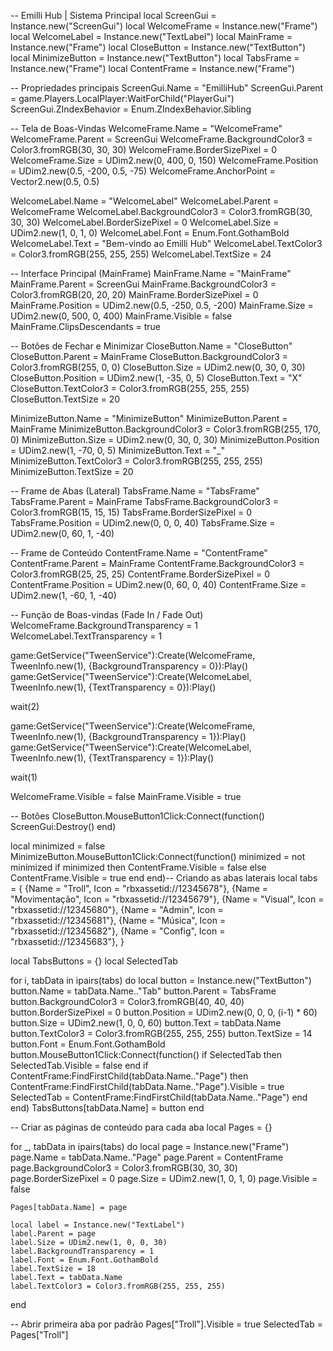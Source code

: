 -- Emilli Hub | Sistema Principal
local ScreenGui = Instance.new("ScreenGui")
local WelcomeFrame = Instance.new("Frame")
local WelcomeLabel = Instance.new("TextLabel")
local MainFrame = Instance.new("Frame")
local CloseButton = Instance.new("TextButton")
local MinimizeButton = Instance.new("TextButton")
local TabsFrame = Instance.new("Frame")
local ContentFrame = Instance.new("Frame")

-- Propriedades principais
ScreenGui.Name = "EmilliHub"
ScreenGui.Parent = game.Players.LocalPlayer:WaitForChild("PlayerGui")
ScreenGui.ZIndexBehavior = Enum.ZIndexBehavior.Sibling

-- Tela de Boas-Vindas
WelcomeFrame.Name = "WelcomeFrame"
WelcomeFrame.Parent = ScreenGui
WelcomeFrame.BackgroundColor3 = Color3.fromRGB(30, 30, 30)
WelcomeFrame.BorderSizePixel = 0
WelcomeFrame.Size = UDim2.new(0, 400, 0, 150)
WelcomeFrame.Position = UDim2.new(0.5, -200, 0.5, -75)
WelcomeFrame.AnchorPoint = Vector2.new(0.5, 0.5)

WelcomeLabel.Name = "WelcomeLabel"
WelcomeLabel.Parent = WelcomeFrame
WelcomeLabel.BackgroundColor3 = Color3.fromRGB(30, 30, 30)
WelcomeLabel.BorderSizePixel = 0
WelcomeLabel.Size = UDim2.new(1, 0, 1, 0)
WelcomeLabel.Font = Enum.Font.GothamBold
WelcomeLabel.Text = "Bem-vindo ao Emilli Hub"
WelcomeLabel.TextColor3 = Color3.fromRGB(255, 255, 255)
WelcomeLabel.TextSize = 24

-- Interface Principal (MainFrame)
MainFrame.Name = "MainFrame"
MainFrame.Parent = ScreenGui
MainFrame.BackgroundColor3 = Color3.fromRGB(20, 20, 20)
MainFrame.BorderSizePixel = 0
MainFrame.Position = UDim2.new(0.5, -250, 0.5, -200)
MainFrame.Size = UDim2.new(0, 500, 0, 400)
MainFrame.Visible = false
MainFrame.ClipsDescendants = true

-- Botões de Fechar e Minimizar
CloseButton.Name = "CloseButton"
CloseButton.Parent = MainFrame
CloseButton.BackgroundColor3 = Color3.fromRGB(255, 0, 0)
CloseButton.Size = UDim2.new(0, 30, 0, 30)
CloseButton.Position = UDim2.new(1, -35, 0, 5)
CloseButton.Text = "X"
CloseButton.TextColor3 = Color3.fromRGB(255, 255, 255)
CloseButton.TextSize = 20

MinimizeButton.Name = "MinimizeButton"
MinimizeButton.Parent = MainFrame
MinimizeButton.BackgroundColor3 = Color3.fromRGB(255, 170, 0)
MinimizeButton.Size = UDim2.new(0, 30, 0, 30)
MinimizeButton.Position = UDim2.new(1, -70, 0, 5)
MinimizeButton.Text = "_"
MinimizeButton.TextColor3 = Color3.fromRGB(255, 255, 255)
MinimizeButton.TextSize = 20

-- Frame de Abas (Lateral)
TabsFrame.Name = "TabsFrame"
TabsFrame.Parent = MainFrame
TabsFrame.BackgroundColor3 = Color3.fromRGB(15, 15, 15)
TabsFrame.BorderSizePixel = 0
TabsFrame.Position = UDim2.new(0, 0, 0, 40)
TabsFrame.Size = UDim2.new(0, 60, 1, -40)

-- Frame de Conteúdo
ContentFrame.Name = "ContentFrame"
ContentFrame.Parent = MainFrame
ContentFrame.BackgroundColor3 = Color3.fromRGB(25, 25, 25)
ContentFrame.BorderSizePixel = 0
ContentFrame.Position = UDim2.new(0, 60, 0, 40)
ContentFrame.Size = UDim2.new(1, -60, 1, -40)

-- Função de Boas-vindas (Fade In / Fade Out)
WelcomeFrame.BackgroundTransparency = 1
WelcomeLabel.TextTransparency = 1

game:GetService("TweenService"):Create(WelcomeFrame, TweenInfo.new(1), {BackgroundTransparency = 0}):Play()
game:GetService("TweenService"):Create(WelcomeLabel, TweenInfo.new(1), {TextTransparency = 0}):Play()

wait(2)

game:GetService("TweenService"):Create(WelcomeFrame, TweenInfo.new(1), {BackgroundTransparency = 1}):Play()
game:GetService("TweenService"):Create(WelcomeLabel, TweenInfo.new(1), {TextTransparency = 1}):Play()

wait(1)

WelcomeFrame.Visible = false
MainFrame.Visible = true

-- Botões
CloseButton.MouseButton1Click:Connect(function()
    ScreenGui:Destroy()
end)

local minimized = false
MinimizeButton.MouseButton1Click:Connect(function()
    minimized = not minimized
    if minimized then
        ContentFrame.Visible = false
    else
        ContentFrame.Visible = true
    end
end)-- Criando as abas laterais
local tabs = {
    {Name = "Troll", Icon = "rbxassetid://12345678"},
    {Name = "Movimentação", Icon = "rbxassetid://12345679"},
    {Name = "Visual", Icon = "rbxassetid://12345680"},
    {Name = "Admin", Icon = "rbxassetid://12345681"},
    {Name = "Música", Icon = "rbxassetid://12345682"},
    {Name = "Config", Icon = "rbxassetid://12345683"},
}

local TabsButtons = {}
local SelectedTab

for i, tabData in ipairs(tabs) do
    local button = Instance.new("TextButton")
    button.Name = tabData.Name.."Tab"
    button.Parent = TabsFrame
    button.BackgroundColor3 = Color3.fromRGB(40, 40, 40)
    button.BorderSizePixel = 0
    button.Position = UDim2.new(0, 0, 0, (i-1) * 60)
    button.Size = UDim2.new(1, 0, 0, 60)
    button.Text = tabData.Name
    button.TextColor3 = Color3.fromRGB(255, 255, 255)
    button.TextSize = 14
    button.Font = Enum.Font.GothamBold
    button.MouseButton1Click:Connect(function()
        if SelectedTab then
            SelectedTab.Visible = false
        end
        if ContentFrame:FindFirstChild(tabData.Name.."Page") then
            ContentFrame:FindFirstChild(tabData.Name.."Page").Visible = true
            SelectedTab = ContentFrame:FindFirstChild(tabData.Name.."Page")
        end
    end)
    TabsButtons[tabData.Name] = button
end

-- Criar as páginas de conteúdo para cada aba
local Pages = {}

for _, tabData in ipairs(tabs) do
    local page = Instance.new("Frame")
    page.Name = tabData.Name.."Page"
    page.Parent = ContentFrame
    page.BackgroundColor3 = Color3.fromRGB(30, 30, 30)
    page.BorderSizePixel = 0
    page.Size = UDim2.new(1, 0, 1, 0)
    page.Visible = false

    Pages[tabData.Name] = page

    local label = Instance.new("TextLabel")
    label.Parent = page
    label.Size = UDim2.new(1, 0, 0, 30)
    label.BackgroundTransparency = 1
    label.Font = Enum.Font.GothamBold
    label.TextSize = 18
    label.Text = tabData.Name
    label.TextColor3 = Color3.fromRGB(255, 255, 255)
end

-- Abrir primeira aba por padrão
Pages["Troll"].Visible = true
SelectedTab = Pages["Troll"]
